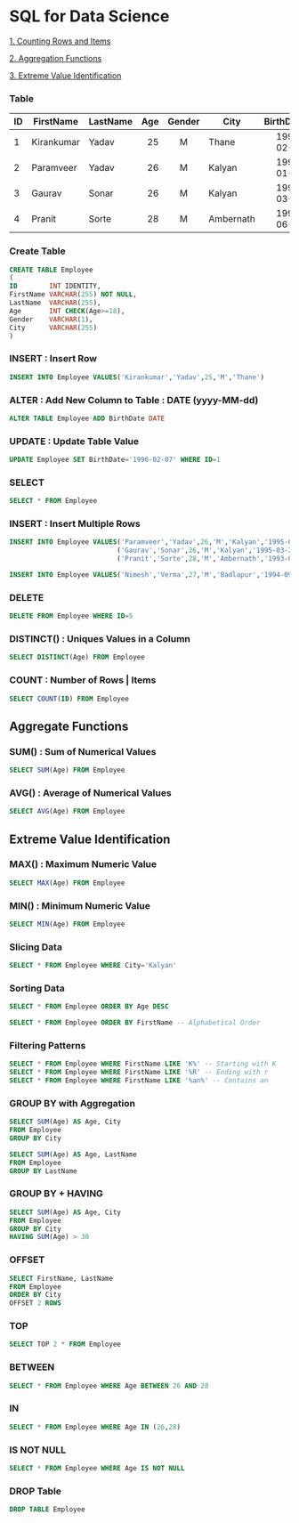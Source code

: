 # SQL for Data Science
<a href='#count'>1. Counting Rows and Items</a>

<a href='#agg'>2. Aggregation Functions</a>

<a href='#ext'>3. Extreme Value Identification</a>

### Table
| ID | FirstName | LastName | Age | Gender | City | BirthDate | 
| --- | --- | --- | ---: | :---: | --- | ---: |
| 1 | Kirankumar | Yadav | 25 | M | Thane | 1996-02-07 |
| 2 | Paramveer | Yadav | 26 | M | Kalyan | 1995-01-21 |
| 3 | Gaurav | Sonar | 26 | M | Kalyan | 1995-03-21 |
| 4 | Pranit | Sorte | 28 | M | Ambernath | 1993-06-21 |

### Create Table
``` SQL
CREATE TABLE Employee
(
ID        INT IDENTITY,
FirstName VARCHAR(255) NOT NULL,
LastName  VARCHAR(255),
Age       INT CHECK(Age>=18),
Gender    VARCHAR(1),
City      VARCHAR(255) 
)
```

### INSERT : Insert Row
``` SQL
INSERT INTO Employee VALUES('Kirankumar','Yadav',25,'M','Thane')
```

### ALTER : Add New Column to Table : DATE (yyyy-MM-dd)
``` SQL
ALTER TABLE Employee ADD BirthDate DATE 
```

### UPDATE : Update Table Value
``` SQL
UPDATE Employee SET BirthDate='1996-02-07' WHERE ID=1
```

### SELECT
``` SQL
SELECT * FROM Employee 
```

### INSERT : Insert Multiple Rows
``` SQL
INSERT INTO Employee VALUES('Paramveer','Yadav',26,'M','Kalyan','1995-01-21'),
                           ('Gaurav','Sonar',26,'M','Kalyan','1995-03-21'),
                           ('Pranit','Sorte',28,'M','Ambernath','1993-06-21')
```

``` SQL
INSERT INTO Employee VALUES('Nimesh','Verma',27,'M','Badlapur','1994-09-21')
```

### DELETE
``` SQL
DELETE FROM Employee WHERE ID=5
```
                      
### DISTINCT() : Uniques Values in a Column
``` SQL
SELECT DISTINCT(Age) FROM Employee
```

<h3 name='count'>COUNT : Number of Rows | Items</h3>

``` SQL
SELECT COUNT(ID) FROM Employee
```

<h2 name='agg'> Aggregate Functions </h2>

### SUM() : Sum of Numerical Values
``` SQL
SELECT SUM(Age) FROM Employee
```

### AVG() : Average of Numerical Values
``` SQL
SELECT AVG(Age) FROM Employee
```
<h2 name='ext'> Extreme Value Identification </h2>

### MAX() : Maximum Numeric Value
``` SQL
SELECT MAX(Age) FROM Employee
```

### MIN() : Minimum Numeric Value
``` SQL
SELECT MIN(Age) FROM Employee
```
### Slicing Data 
``` SQL
SELECT * FROM Employee WHERE City='Kalyan'
```

### Sorting Data 
``` SQL
SELECT * FROM Employee ORDER BY Age DESC

SELECT * FROM Employee ORDER BY FirstName -- Alphabetical Order
```
### Filtering Patterns
``` SQL
SELECT * FROM Employee WHERE FirstName LIKE 'K%' -- Starting with K
SELECT * FROM Employee WHERE FirstName LIKE '%R' -- Ending with r
SELECT * FROM Employee WHERE FirstName LIKE '%an%' -- Contains an
```

### GROUP BY with Aggregation
``` SQL
SELECT SUM(Age) AS Age, City 
FROM Employee 
GROUP BY City

SELECT SUM(Age) AS Age, LastName 
FROM Employee 
GROUP BY LastName
```

### GROUP BY + HAVING
``` SQL
SELECT SUM(Age) AS Age, City 
FROM Employee 
GROUP BY City 
HAVING SUM(Age) > 30
```

### OFFSET
``` SQL
SELECT FirstName, LastName
FROM Employee
ORDER BY City
OFFSET 2 ROWS
```

### TOP 
``` SQL
SELECT TOP 2 * FROM Employee
```

### BETWEEN
``` SQL
SELECT * FROM Employee WHERE Age BETWEEN 26 AND 28
```

### IN
``` SQL
SELECT * FROM Employee WHERE Age IN (26,28)
```

### IS NOT NULL
``` SQL
SELECT * FROM Employee WHERE Age IS NOT NULL
```

### DROP Table
```SQL
DROP TABLE Employee
```
